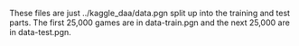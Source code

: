 These files are just ../kaggle_daa/data.pgn split up into the training and test parts.
The first 25,000 games are in data-train.pgn and the next 25,000 are in data-test.pgn.
